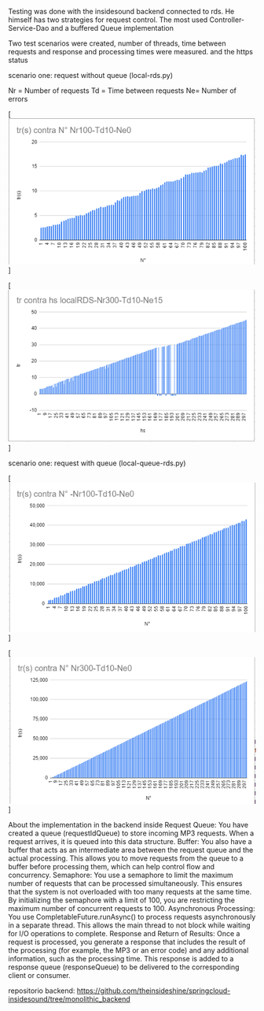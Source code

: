 Testing was done with the insidesound backend connected to rds. He himself has two strategies for request control.
 The most used Controller-Service-Dao and a buffered Queue implementation


 Two test scenarios were created, number of threads, time between requests and response and processing times were measured. and the https status

scenario one: request without queue (local-rds.py)

Nr = Number of requests
Td = Time between requests
Ne= Number of errors

[![Nr100-Td10-Ne0](images/local-rds-100.png)]

[![Nr300-Td10-Ne15](images/local-rds-300.png)]


scenario one: request with queue (local-queue-rds.py)


[![Nr100-Td10-Ne0](images/loca-queuel-rds-100.png)]

[![Nr300-Td10-Ne0](images/loca-queuel-rds-300.png)]


About the implementation in the backend inside
Request Queue: You have created a queue (requestIdQueue) to store incoming MP3 requests. When a request arrives, it is queued into this data structure.
Buffer: You also have a buffer that acts as an intermediate area between the request queue and the actual processing. This allows you to move requests from the queue to a buffer before processing them, which can help control flow and concurrency.
Semaphore: You use a semaphore to limit the maximum number of requests that can be processed simultaneously. This ensures that the system is not overloaded with too many requests at the same time. By initializing the semaphore with a limit of 100, you are restricting the maximum number of concurrent requests to 100.
Asynchronous Processing: You use CompletableFuture.runAsync() to process requests asynchronously in a separate thread. This allows the main thread to not block while waiting for I/O operations to complete.
Response and Return of Results: Once a request is processed, you generate a response that includes the result of the processing (for example, the MP3 or an error code) and any additional information, such as the processing time. This response is added to a response queue (responseQueue) to be delivered to the corresponding client or consumer.


repositorio backend: https://github.com/theinsideshine/springcloud-insidesound/tree/monolithic_backend